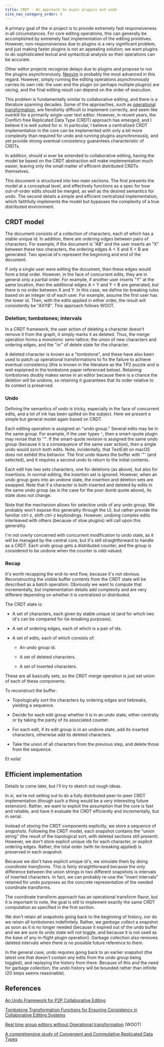 ```yaml
---
title: CRDT - An approach to async plugins and undo
site_nav_category_order: 4
---
```


A primary goal of the xi project is to provide extremely fast responsiveness in all circumstances. For core editing operations, this can generally be accomplished by extremely fast implementation of the editing primitives. However, non-responsiveness due to plugins is a very significant problem, and just making faster plugins is not an appealing solution; we want plugins to do sophisticated lexical and syntactical analysis so their operations can be accurate.

Other editor projects recognize delays due to plugins and propose to run the plugins asynchronously. [Neovim](https://github.com/neovim/neovim/wiki/Plugin-UI-architecture) is probably the most advanced in this regard. However, simply running the editing operations asynchronously carries its own risk: the user and the plugin (or perhaps multiple plugins) are _racing,_ and the final editing result can depend on the order of execution.

This problem is fundamentally similar to collaborative editing, and there is a literature spanning decades. Some of the approaches, such as [operational transformation](https://en.wikipedia.org/wiki/Operational_transformation), are fiendishly difficult to implement correctly, and seem like overkill for a primarily single-user text editor. However, in recent years, the Conflict-free Replicated Data Type (CRDT) approach has emerged, and I believe it is well suited for xi. In particular, I believe a centralized CRDT implementation in the core can be implemented with only a bit more complexity than required for undo and running plugins asynchronously, and yet provide strong eventual consistency guarantees characteristic of CRDTs.

In addition, should xi ever be extended to collaborative editing, having the model be based on the CRDT abstraction will make implementation much easier, leaving only the small matter of efficient distributed CRDTs themselves.

This document is structured into two main sections. The first presents the model at a conceptual level, and effectively functions as a spec for how out-of-order edits should be merged, as well as the desired semantics for undo. The second details a simple and efficient centralized implementation, which faithfully implements the model but bypasses the complexity of a true distributed environment.

## CRDT model

The document consists of a collection of characters, each of which has a stable unique id. In addition, there are _ordering edges_ between pairs of characters. For example, if the document is "AB" and the user inserts an "X" between these two characters, the ordering edges A < X and X < B are generated. Two special id's represent the beginning and end of the document.

If only a single user were editing the document, then these edges would form a total order. However, in the face of concurrent edits, they are in general only a partial order. For example, if another user inserts "Y" at the same location, then the additional edges A < Y and Y < B are generated, but there is no order between X and Y. In this case, we define tie-breaking rules based on an integer id of each user. For example, assume the first user has the lower id. Then, with the edits applied in either order, the result will consistently be "AXYB". This approach follows WOOT.

### Deletion; tombstones; intervals

In a CRDT framework, the user action of deleting a character doesn't remove it from the graph, it simply marks it as deleted. Thus, the merge operation forms a monotonic semi-lattice; the union of new characters and ordering edges, and the "or" of delete state for the character.

A deleted character is known as a "tombstone", and these have also been used to patch up operational transformations to fix the failure to achieve eventual consistency (this is known in the literature as the TP2 puzzle and is well explained in the tombstone paper referenced below). Retaining tombstones doubly makes sense in an editor because there is a chance the deletion will be undone, so retaining it guarantees that its order relative to its context is preserved.

### Undo

Defining the semantics of undo is tricky, especially in the face of concurrent edits, and a lot of ink has been spilled on the subject. Here we present a simple but general model again based on CRDT.

Each editing operation is assigned an "undo group." Several edits may be in the same group. For example, if the user types `"`, then a smart-quote plugin may revise that to '“'. If the smart-quote revision is assigned the same undo group (because it is a consequence of the same user action), then a single undo would zorch both edits. Note, incidentally, that TextEdit on macOS does not exhibit this behavior. The first undo leaves the buffer with '"' (and selected), and it requires a second undo to return to the initial contents.

Each edit has _two_ sets characters, one for deletions (as above), but also for insertions. In normal editing, the insertion set is ignored. However, when an undo group goes into an undone state, the insertion and deletion sets are swapped. Note that if a character is both inserted and deleted by edits in the same undo group (as is the case for the poor dumb quote above), its state does not change.

Note that the mechanism allows for selective undo of any undo group. We probably won't expose this generality through the UI, but rather provide the familiar ctrl-z, shift-ctrl-z keybindings. However, undoing complex edits interleaved with others (because of slow plugins) will call upon this generality.

I'm not overly concerned with concurrent modification to undo state, as it will be managed by the central core, but it's still straightforward to handle as a CRDT. Each undo group gets a distributed counter, and the group is considered to be undone when the counter is odd-valued.

### Recap

It's worth recapping the end-to-end flow, because it's not obvious. Reconstructing the visible buffer contents from the CRDT state will be described as a batch operation. Obviously we want to compute that incrementally, but implementation details add complexity and are very different depending on whether it is centralized or distributed.

The CRDT state is:

- A set of characters, each given by stable unique id (and for which two id's can be compared for tie-breaking purposes).

- A set of ordering edges, each of which is a pair of ids.

- A set of edits, each of which consists of:

  - An undo group id.

  - A set of deleted characters.

  - A set of inserted characters.

These are all basically sets, so the CRDT merge operation is just set union of each of these components.

To reconstruct the buffer:

- Topologically sort the characters by ordering edges and tiebreaks, yielding a sequence.

- Decide for each edit group whether it is in an undo state, either centrally or by taking the parity of its associated counter.

- For each edit, if its edit group is in an undone state, add its inserted characters, otherwise add its deleted characters.

- Take the union of all characters from the previous step, and delete those from the sequence.

Et voila!

## Efficient implementation

Details to come later, but I'll try to sketch out rough ideas.

In xi, we're not setting out to do a fully distributed peer-to-peer CRDT implementation (though such a thing would be a very interesting future extension). Rather, we want to exploit the assumption that the core is fast and reliable, and have it evaluate the CRDT efficiently and incrementally, but in serial.

Instead of storing the CRDT components explicitly, we store a sequence of _snapshots._ Following the CRDT model, each snapshot contains the "union string" (the result of the topological sort, with deleted sections still present). However, we don't store explicit unique ids for each character, or explicit ordering edges. Rather, the total order (with tie-breaking applied) is preserved in each snapshot.

Because we don't have explicit unique id's, we simulate them by doing _coordinate transforms._ This is fairly straightforward because the only difference between the union strings in two different snapshots is intervals of inserted characters. In fact, we can probably re-use the "insert intervals" retained for undo purposes as the concrete representation of the needed coordinate transforms.

The coordinate transform approach has an operational transform flavor, but it is important to note, the goal is still to implement exactly the same CRDT computation as specified in the first section.

We don't retain all snapshots going back to the beginning of history, nor do we retain all tombstones indefinitely. Rather, we _garbage collect_ a snapshot as soon as it is no longer needed (because it expired out of the undo buffer and we are sure its undo state will not toggle, and because it is not used as the base of any in-flight plugin operation). Garbage collection also removes deleted intervals when there is no possible future reference to them.

In the general case, undo requires going back to an earlier snapshot (the latest one that doesn't contain any edits from the undo group being toggled), and replaying the history from there. Because of this and the need for garbage collection, the undo history will be bounded rather than infinite (20 steps seems reasonable).

## References

[An Undo Framework for P2P Collaborative Editing](https://hal.archives-ouvertes.fr/inria-00432373/document)

[Tombstone Transformation Functions for Ensuring Consistency in Collaborative Editing Systems](http://www.loria.fr/~urso/uploads/Main/oster06collcom.pdf)

[Real time group editors without Operational transformation](https://hal.inria.fr/inria-00071240/document) (WOOT)

[A comprehensive study of Convergent and Commutative Replicated Data Types](http://hal.upmc.fr/inria-00555588/document)
